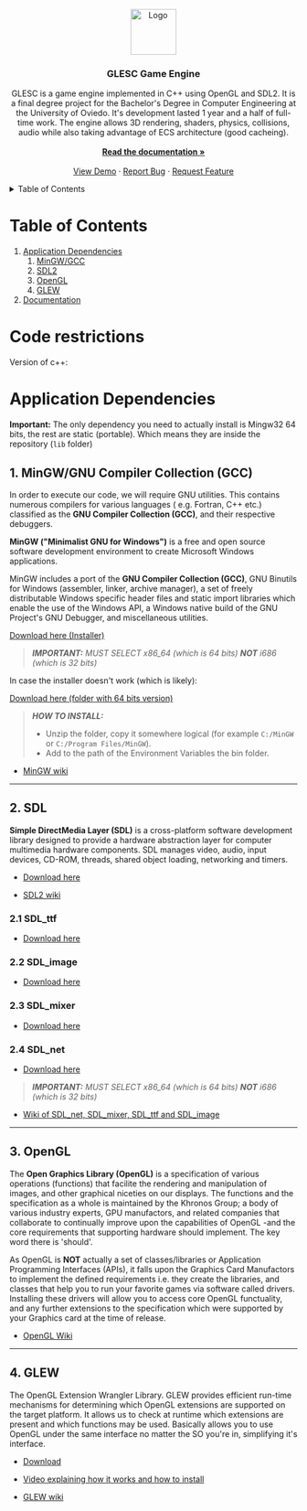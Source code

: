 <!-- PROJECT LOGO -->
<br />
<div align="center">
  <a href="https://github.com/othneildrew/Best-README-Template">
    <img src="images/logo.png" alt="Logo" width="80" height="80">
  </a>

<h3 align="center">GLESC Game Engine</h3>

  <p align="center">
    GLESC is a game engine implemented in C++ using OpenGL and SDL2. It is a final degree project for the Bachelor's 
      Degree in Computer Engineering at the University of Oviedo. It's development lasted 1 year and a half of 
      full-time work.
      The engine allows 3D rendering, shaders, physics, collisions, audio while also taking advantage of
      ECS architecture (good cacheing).
    <br />
    <br />
    <a href="https://github.com/othneildrew/Best-README-Template"><strong>Read the documentation »</strong></a>
    <br />
    <br />
    <a href="https://github.com/othneildrew/Best-README-Template">View Demo</a>
    ·
    <a href="https://github.com/othneildrew/Best-README-Template/issues/new?labels=bug&template=bug-report---.md">Report Bug</a>
    ·
    <a href="https://github.com/othneildrew/Best-README-Template/issues/new?labels=enhancement&template=feature-request---.md">Request Feature</a>
  </p>
</div>



<!-- TABLE OF CONTENTS -->
<details>
  <summary>Table of Contents</summary>
  <ol>
    <li>
      <a href="#about-the-project">About The Project</a>
      <ul>
        <li><a href="#built-with">Built With</a></li>
      </ul>
    </li>
    <li>
      <a href="#getting-started">Getting Started</a>
      <ul>
        <li><a href="#prerequisites">Prerequisites</a></li>
        <li><a href="#installation">Installation</a></li>
      </ul>
    </li>
    <li><a href="#usage">Usage</a></li>
    <li><a href="#roadmap">Roadmap</a></li>
    <li><a href="#contributing">Contributing</a></li>
    <li><a href="#license">License</a></li>
    <li><a href="#contact">Contact</a></li>
    <li><a href="#acknowledgments">Acknowledgments</a></li>
  </ol>
</details>

# Table of Contents

1. [Application Dependencies](#dependencies)
    1. [MinGW/GCC](#gcc)
    2. [SDL2](#sdl)
    3. [OpenGL](#opengl)
    4. [GLEW](#glew)
5. [Documentation](#documentation)

# Code restrictions

Version of c++:

# Application Dependencies <a name="dependencies"></a>

**Important:** The only dependency you need to actually install is Mingw32 64 bits, the rest are static (portable).
Which means they are inside the repository (`lib` folder)

## 1. MinGW/GNU Compiler Collection (GCC) <a name="gcc"></a>

In order to execute our code, we will require GNU utilities. This contains numerous compilers for various languages (
e.g. Fortran, C++ etc.) classified as the **GNU Compiler Collection (GCC)**, and their respective debuggers.

**MinGW ("Minimalist GNU for Windows")** is a free and open source software development environment to create Microsoft
Windows applications.

MinGW includes a port of the **GNU Compiler Collection (GCC)**, GNU Binutils for Windows (assembler, linker, archive
manager), a set of freely distributable Windows specific header files and static import libraries which enable the use
of the Windows API, a Windows native build of the GNU Project's GNU Debugger, and miscellaneous utilities.

[Download here (Installer)](https://sourceforge.net/projects/mingw-w64/files/Toolchains%20targetting%20Win32/Personal%20Builds/mingw-builds/installer/mingw-w64-install.exe/download)

> _**IMPORTANT:** MUST SELECT x86_64 (which is 64 bits) **NOT** i686 (which is 32 bits)_

In case the installer doesn't work (which is likely):

[Download here (folder with 64 bits version)](https://sourceforge.net/projects/mingw-w64/files/Toolchains%20targetting%20Win64/Personal%20Builds/mingw-builds/8.1.0/threads-win32/seh/x86_64-8.1.0-release-win32-seh-rt_v6-rev0.7z/download)

> _**HOW TO INSTALL:**_
>
> - Unzip the folder, copy it somewhere logical (for example `C:/MinGW` or `C:/Program Files/MinGW`).
> - Add to the path of the Environment Variables the bin folder.

* [MinGW wiki](http://mingw.org/)

---

## 2. SDL <a name ="sdl"></a>

**Simple DirectMedia Layer (SDL)** is a cross-platform software development library designed to provide a hardware
abstraction layer for computer multimedia hardware components.
SDL manages video, audio, input devices, CD-ROM, threads, shared object loading, networking and timers.

* [Download here](http://libsdl.org/download-2.0.php)

* [SDL2 wiki](http://wiki.libsdl.org/FrontPage)

### 2.1 SDL_ttf

* [Download here](https://www.libsdl.org/projects/SDL_ttf/release/)

### 2.2 SDL_image

* [Download here](https://www.libsdl.org/projects/SDL_image/)

### 2.3 SDL_mixer

* [Download here](https://www.libsdl.org/projects/SDL_mixer/)

### 2.4 SDL_net

* [Download here](https://www.libsdl.org/projects/SDL_net/)

> _**IMPORTANT:** MUST SELECT x86_64 (which is 64 bits) **NOT** i686 (which is 32 bits)_

* [Wiki of SDL_net, SDL_mixer, SDL_ttf and SDL_image](https://wiki.libsdl.org/Libraries)

---

## 3. OpenGL <a name ="opengl"></a>

The **Open Graphics Library (OpenGL)** is a specification of various operations (functions) that facilite the rendering
and manipulation of images, and other graphical niceties on our displays. The functions and the specification as a whole
is maintained by the Khronos Group; a body of various industry experts, GPU manufactors, and related companies that
collaborate to continually improve upon the capabilities of OpenGL -and the core requirements that supporting hardware
should implement. The key word there is 'should'.

As OpenGL is **NOT** actually a set of classes/libraries or Application Programming Interfaces (APIs), it falls upon the
Graphics Card Manufactors to implement the defined requirements i.e. they create the libraries, and classes that help
you to run your favorite games via software called drivers. Installing these drivers will allow you to access core
OpenGL functuality, and any further extensions to the specification which were supported by your Graphics card at the
time of release.

* [OpenGL Wiki](https://www.opengl.org/)

---

## 4. GLEW <a name ="glm"></a>

The OpenGL Extension Wrangler Library.
GLEW provides efficient run-time mechanisms for determining which OpenGL extensions are supported on the target
platform.
It allows us to check at runtime which extensions are present and which functions may be used. Basically allows you to
use OpenGL under the same interface no matter the SO you're in, simplifying it's interface.

* [Download](http://glew.sourceforge.net/install.html)

* [Video explaining how it works and how to install](https://www.youtube.com/watch?v=rQvWQDq3rLc)

* [GLEW wiki](https://en.wikipedia.org/wiki/OpenGL#Extension_loading_libraries)
